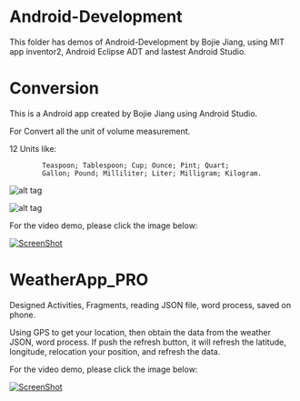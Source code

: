 Android-Development
===================

This folder has demos of Android-Development by Bojie Jiang, using MIT app inventor2, 
Android Eclipse ADT and lastest Android Studio.

Conversion
==========

This is a Android app created by Bojie Jiang using Android Studio.

For Convert all the unit of volume measurement.

12 Units like:

            Teaspoon; Tablespoon; Cup; Ounce; Pint; Quart; 
            Gallon; Pound; Milliliter; Liter; Milligram; Kilogram.
            

![alt tag](http://i62.tinypic.com/a1hcok.jpg)


![alt tag](http://i61.tinypic.com/2hgbfxi.jpg)

For the video demo, please click the image below:

[![ScreenShot](http://i61.tinypic.com/poa48.jpg)](http://youtu.be/kNEwvBVRQzU)

WeatherApp_PRO
==============

Designed Activities, Fragments, reading JSON file, word process, saved on phone.

Using GPS to get your location, then obtain the data from the weather JSON, word process. If push the refresh button, it will refresh the latitude, longitude, relocation your position, and refresh the data.

For the video demo, please click the image below:

[![ScreenShot](http://i60.tinypic.com/2zhk282.jpg)](http://youtu.be/wAxoM7SVU2U)


